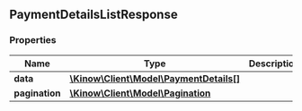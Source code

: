 ## PaymentDetailsListResponse

### Properties
Name | Type | Description | Notes
------------ | ------------- | ------------- | -------------
**data** | [**\Kinow\Client\Model\PaymentDetails[]**](#PaymentDetails) |  | [optional] 
**pagination** | [**\Kinow\Client\Model\Pagination**](#Pagination) |  | [optional] 


